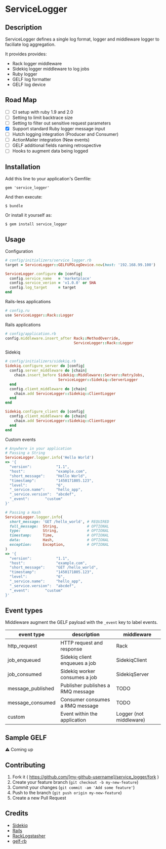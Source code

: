 # ServiceLogger

## Description
ServiceLogger defines a single log format, logger and middleware logger
to faciliate log aggregation.

It provides provides:
- Rack logger middleware
- Sidekiq logger middleware to log jobs
- Ruby logger
- GELF log formatter
- GELF log device

## Road Map

- [ ] CI setup with ruby 1.9 and 2.0
- [ ] Setting to limit backtrace size
- [ ] Setting to filter out sensitive request parameters
- [x] Support standard Ruby logger message input
- [ ] Hutch logging integration (Producer and Consumer)
- [ ] ActionMailer integration (New events)
- [ ] GELF additional fields naming retrospective
- [ ] Hooks to augment data being logged

## Installation

Add this line to your application's Gemfile:

    gem 'service_logger'

And then execute:

    $ bundle

Or install it yourself as:

    $ gem install service_logger

## Usage

Configuration
```ruby
# config/initializers/service_logger.rb
target = ServiceLogger::GELFUPDLogDevice.new(host: '192.168.99.100')

ServiceLogger.configure do |config|
  config.service_name   = 'marketplace'
  config.service_verion = 'v1.0.0' or SHA
  config.log_target     = target
end
```

Rails-less applications
```ruby
# config.ru
use ServiceLogger::Rack::Logger
```

Rails applications
```ruby
# config/application.rb
config.middleware.insert_after Rack::MethodOverride,
                               ServiceLogger::Rack::Logger
```

Sidekiq
```ruby
# config/initializers/sidekiq.rb
Sidekiq.configure_server do |config|
  config.server_middleware do |chain|
    chain.insert_before Sidekiq::Middleware::Server::RetryJobs,
                        ServiceLogger::Sidekiq::ServerLogger
  end
  config.client_middleware do |chain|
    chain.add ServiceLogger::Sidekiq::ClientLogger
  end
end

Sidekiq.configure_client do |config|
  config.client_middleware do |chain|
    chain.add ServiceLogger::Sidekiq::ClientLogger
  end
end
```

Custom events
```ruby
# Anywhere in your application
# Passing a String
ServiceLogger.logger.info('Hello World')
=> '{
  "version":           "1.1",
  "host":              "example.com",
  "short_message":     "Hello World",
  "timestamp":         "1450171805.123",
  "level":             "6",
  "_service.name":     "hello_app",
  "_service.version":  "abcdef",
  "_event":       "custom"
}'

# Passing a Hash
ServiceLogger.logger.info(
  short_message: 'GET /hello_world', # REQUIRED
  full_message:  String,             # OPTIONAL
  type:          String,             # OPTIONAL
  timestamp:     Time,               # OPTIONAL
  data:          Hash,               # OPTIONAL
  exception:     Exception,          # OPTIONAL
)
=> '{
  "version":           "1.1",
  "host":              "example.com",
  "short_message":     "GET /hello_world",
  "timestamp":         "1450171805.123",
  "level":             "6",
  "_service.name":     "hello_app",
  "_service.version":  "abcdef",
  "_event":       "custom"
}'
```

## Event types
Middleware augment the GELF payload with the `_event` key to label events.

| event type        | description                       | middleware              |
|-------------------|-----------------------------------|-------------------------|
| http_request      | HTTP request and response         | Rack                    |
| job_enqueued      | Sidekiq client enqueues a job     | SidekiqClient           |
| job_consumed      | Sidekiq worker consumes a job     | SidekiqServer           |
| message_published | Publisher publishes a RMQ message | TODO                    |
| message_consumed  | Consumer consumes a RMQ message   | TODO                    |
| custom            | Event within the application      | Logger (not middleware) |

## Sample GELF

:warning: Coming up

## Contributing

1. Fork it ( https://github.com/[my-github-username]/service_logger/fork )
2. Create your feature branch (`git checkout -b my-new-feature`)
3. Commit your changes (`git commit -am 'Add some feature'`)
4. Push to the branch (`git push origin my-new-feature`)
5. Create a new Pull Request

## Credits
- [Sidekiq](https://github.com/mperham/sidekiq)
- [Rails](https://github.com/rails/rails)
- [RackLogstasher](https://github.com/alphagov/rack-logstasher)
- [gelf-rb](https://github.com/Graylog2/gelf-rb)
